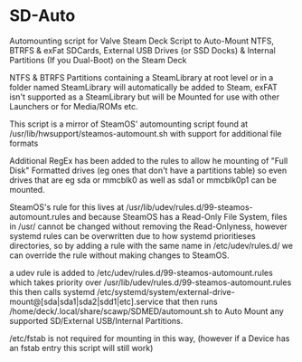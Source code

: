 # SD-Auto
Automounting script for Valve Steam Deck
Script to Auto-Mount NTFS, BTRFS & exFat SDCards, External USB Drives (or SSD Docks) & Internal Partitions (If you Dual-Boot) on the Steam Deck

NTFS & BTRFS Partitions containing a SteamLibrary at root level or in a folder named SteamLibrary will automatically be added to Steam, exFAT isn't supported as a SteamLibrary but will be Mounted for use with other Launchers or for Media/ROMs etc.

This script is a mirror of SteamOS' automounting script found at /usr/lib/hwsupport/steamos-automount.sh with support for additional file formats

Additional RegEx has been added to the rules to allow he mounting of "Full Disk" Formatted drives (eg ones that don't have a partitions table) so even drives that are eg sda or mmcblk0 as well as sda1 or mmcblk0p1 can be mounted.

SteamOS's rule for this lives at /usr/lib/udev/rules.d/99-steamos-automount.rules and because SteamOS has a Read-Only File System, files in /usr/ cannot be changed without removing the Read-Onlyness, however systemd rules can be overwritten due to how systemd prioritieses directories, so by adding a rule with the same name in /etc/udev/rules.d/ we can override the rule without making changes to SteamOS.

a udev rule is added to /etc/udev/rules.d/99-steamos-automount.rules which takes priority over /usr/lib/udev/rules.d/99-steamos-automount.rules this then calls systemd /etc/systemd/system/external-drive-mount@[sda|sda1|sda2|sdd1|etc].service that then runs /home/deck/.local/share/scawp/SDMED/automount.sh to Auto Mount any supported SD/External USB/Internal Partitions.

/etc/fstab is not required for mounting in this way, (however if a Device has an fstab entry this script will still work)
